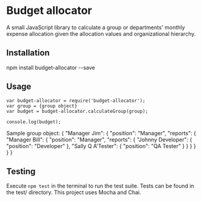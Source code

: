 # Budget allocator

A small JavaScript library to calculate a group or departments' monthly expense allocation given the allocation values and organizational hierarchy.

## Installation
  npm install budget-allocator --save

## Usage

	var budget-allocator = require('budget-allocator');
	var group = {group object}
	var budget = budget-allocator.calculateGroup(group);

	console.log(budget);

Sample group object:
	{
		"Manager Jim": {
			"position": "Manager",
			"reports": {
				"Manager Bill": {
					"position": "Manager",
					"reports": {
						"Johnny Developer": {
							"position": "Developer"
						},
						"Sally Q A'Tester": {
							"position": "QA Tester"
						}
					}
				}
			}
		}
	}

## Testing

Execute `npm test` in the terminal to run the test suite. Tests can be found in the test/ directory. This project uses Mocha and Chai.
